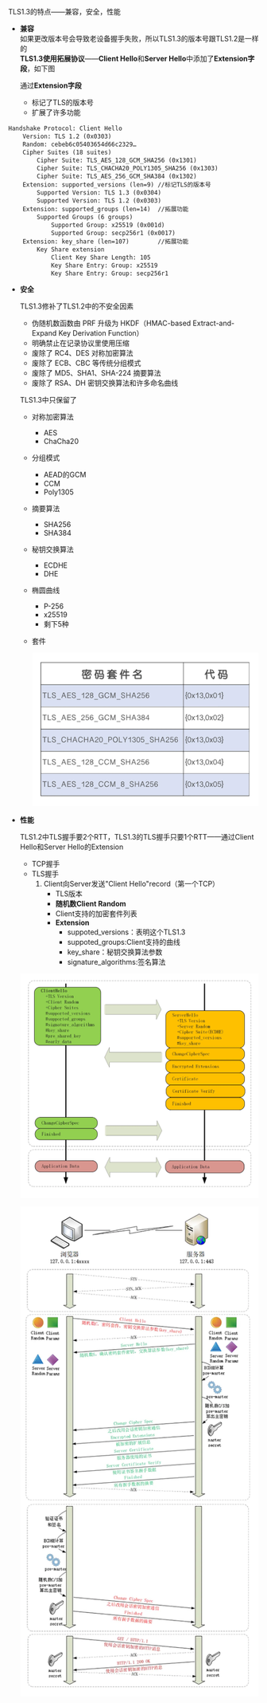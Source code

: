 TLS1.3的特点——兼容，安全，性能   
* **兼容**   
  如果更改版本号会导致老设备握手失败，所以TLS1.3的版本号跟TLS1.2是一样的   
  **TLS1.3使用拓展协议**——**Client Hello**和**Server Hello**中添加了**Extension字段**，如下图

  通过**Extension字段**

  * 标记了TLS的版本号
  * 扩展了许多功能
```
Handshake Protocol: Client Hello
    Version: TLS 1.2 (0x0303)
    Random: cebeb6c05403654d66c2329…
    Cipher Suites (18 suites)
        Cipher Suite: TLS_AES_128_GCM_SHA256 (0x1301)
        Cipher Suite: TLS_CHACHA20_POLY1305_SHA256 (0x1303)
        Cipher Suite: TLS_AES_256_GCM_SHA384 (0x1302)
    Extension: supported_versions (len=9) //标记TLS的版本号
        Supported Version: TLS 1.3 (0x0304)
        Supported Version: TLS 1.2 (0x0303)
    Extension: supported_groups (len=14)  //拓展功能
        Supported Groups (6 groups)
            Supported Group: x25519 (0x001d)
            Supported Group: secp256r1 (0x0017)
    Extension: key_share (len=107)        //拓展功能
        Key Share extension
            Client Key Share Length: 105
            Key Share Entry: Group: x25519
            Key Share Entry: Group: secp256r1
```



* **安全**

  TLS1.3修补了TLS1.2中的不安全因素

  * 伪随机数函数由 PRF 升级为 HKDF（HMAC-based Extract-and-Expand Key Derivation Function）
  * 明确禁止在记录协议里使用压缩
  * 废除了 RC4、DES 对称加密算法
  * 废除了 ECB、CBC 等传统分组模式
  * 废除了 MD5、SHA1、SHA-224 摘要算法
  * 废除了 RSA、DH 密钥交换算法和许多命名曲线

  

  TLS1.3中只保留了

  * 对称加密算法

    * AES
    * ChaCha20

  * 分组模式

    * AEAD的GCM
    * CCM
    * Poly1305

  * 摘要算法

    * SHA256
    * SHA384

  * 秘钥交换算法

    * ECDHE
    * DHE

  * 椭圆曲线

    * P-256
    * x25519
    * 剩下5种

  * 套件

    ![1](p\img_5.png)



* **性能**

  TLS1.2中TLS握手要2个RTT，TLS1.3的TLS握手只要1个RTT——通过Client Hello和Server Hello的Extension

  * TCP握手
  * TLS握手
    1. Client向Server发送"Client Hello"record（第一个TCP）
       * TLS版本
       * **随机数Client Random**
       * Client支持的加密套件列表
       * **Extension**
         * suppoted_versions：表明这个TLS1.3
         * suppoted_groups:Client支持的曲线
         * key_share：秘钥交换算法参数
         * signature_algorithms:签名算法
  
  ![1](p\img_6.png)

  ![1](p\img_7.png)